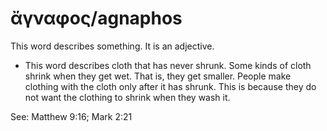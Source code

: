 # ἄγναφος/agnaphos

This word describes something. It is an adjective. 

* This word describes cloth that has never shrunk. Some kinds of cloth shrink when they get wet. That is, they get smaller. People make clothing with the cloth only after it has shrunk. This is because they do not want the clothing to shrink when they wash it.


See: Matthew 9:16; Mark 2:21 
